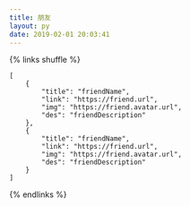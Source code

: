 ```yaml
---
title: 朋友
layout: py
date: 2019-02-01 20:03:41
---
```


{% links shuffle %}

    [
        {
            "title": "friendName",
            "link": "https://friend.url",
            "img": "https://friend.avatar.url",
            "des": "friendDescription"
        },
        {
            "title": "friendName",
            "link": "https://friend.url",
            "img": "https://friend.avatar.url",
            "des": "friendDescription"
        }
    ]

{% endlinks %}
